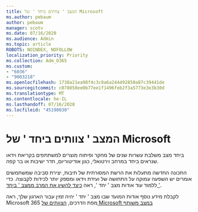 ```yaml
---
title: המצב ' צוותים ביחד ' של Microsoft
ms.author: pebaum
author: pebaum
manager: scotv
ms.date: 07/16/2020
ms.audience: Admin
ms.topic: article
ROBOTS: NOINDEX, NOFOLLOW
localization_priority: Priority
ms.collection: Adm_O365
ms.custom:
- "6036"
- "9003218"
ms.openlocfilehash: 1738a21ea98f4c3c8a6a244492850a87c39441de
ms.sourcegitcommit: c078058ee0b77ee1f1496feb2f3a5773e3e3b30d
ms.translationtype: MT
ms.contentlocale: he-IL
ms.lasthandoff: 07/16/2020
ms.locfileid: "45198030"
---
```

# <a name="microsoft-teams-together-mode"></a>המצב ' צוותים ביחד ' של Microsoft

ביחד מצב משלבת עשרות שנים של מחקר ופיתוח מוצרים למשתתפים בקריאת וידאו שנראים ביחד במרחב וירטואלי, כגון אודיטוריום, חדר ישיבות או בר קפה. 

התכונה החדשה מתעלות את הרשת המסורתית של תיבות, יצירת סביבה שמשתמשים אומרים יש השפעה עמוקה על התחושה של ועידת וידאו ומספק יותר לכידות לקבוצה. כדי ללמוד עוד אודות מצב ' יחד ', ראה [כיצד להשיג את המרב ממצב ' ביחד '](https://techcommunity.microsoft.com/t5/microsoft-teams-blog/how-to-get-the-most-from-together-mode/ba-p/1509496).  

לקבלת מידע נוסף אודות המועד שבו מצב ' יחד ' יהיה זמין עבור הארגון שלך, ראה Microsoft 365 מפת הדרכים, [הצוותים של Microsoft במצב משותף](https://www.microsoft.com/microsoft-365/roadmap?featureid=65942)